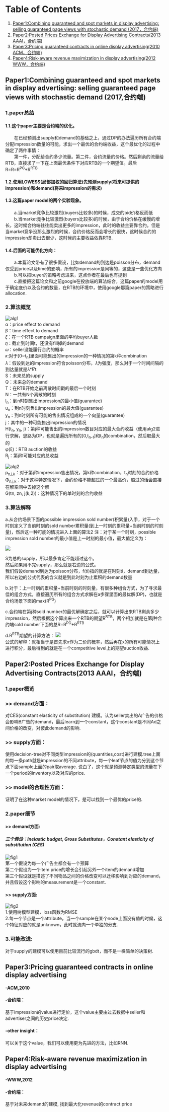 # Table of Contents
1. [Paper1:Combining guaranteed and spot markets in display advertising: selling guaranteed page views with stochastic demand (2017，合约端)](#paper1)
2. [Paper2:Posted Prices Exchange for Display Advertising Contracts(2013 AAAI，合约端)](#paper2)
3. [Paper3:Pricing guaranteed contracts in online display advertising(2010 ACM，合约端)](#paper3)
3. [Paper4:Risk-aware revenue maximization in display advertising(2012 WWW，合约端)](#paper4)

<a name="paper1"> </a>  
## Paper1:Combining guaranteed and spot markets in display advertising: selling guaranteed page views with stochastic demand (2017,合约端)

### 1.paper总结
#### 1.1.这个paper主要是合约端的优化。  
&emsp;&emsp;在已经预测出supply和demand的基础之上，通过DP的办法遍历所有合约端分配impression数量的可能，求出一个最优的合约端收益，这个最优化的过程中确定了两件事情：  
&emsp;&emsp;第一件，分配给合约多少流量。第二件，合约流量的价格。然后剩余的流量给RTB，直接求了一下在上面最优条件下对应RTB的一个期望值。最后R=R=R<sup>PG</sup>+R<sup>RTB</sup>
#### 1.2.使用LOWESS(局部加权的回归算法)先预测supply(将来可提供的impression)和demand(将来impression的需求)
#### 1.3.这篇paper model的两个实验现象。
&emsp;&emsp;a.当market竞争比较激烈(buyers比较多)的时候，成交的bid价格反而低  
&emsp;&emsp;b.当market竞争比较激烈(buyers比较多)的时候，由于合约价格在缓慢的增长，这时候合约端往往能卖出更多的impression，此时的收益主要靠合约。但是当market竞争没那么激烈的时候，合约价格反而会增长的很快，这时候合约的impression却卖出去很少，这时候的主要收益依靠RTB.

#### 1.4.后面的可能优化方向：
&emsp;&emsp;a.本篇论文带有了很多假设，比如demand的到达是poisson分布，demand仅受到price以及time的影响，所有的impression是同等的，这些是一些优化方向  
&emsp;&emsp;b.可以把buyer的策略考虑进来，这点作者在最后也有提到  
&emsp;&emsp;c.直接把这篇论文和之前google在投放端的算法结合，这篇paper的model用于确定底价以及合约的数量，在RTB的环境中，使用google那篇paper的策略进行allocation.

### 2.算法概览
![alg1](assets/markdown-img-paste-20180729202053404.png)  
α：price effect to demand   
β：time effect to demand   
𝜉：在一个RTB campaign里面的平均buyer人数  
𝜂：截止到时间t，还没有fill掉的demand  
𝜔：seller没能履行合约的概率  
𝜅:对于[0~t<sub>n</sub>]里面可能售出的impression的一种情况的第k种combination  
𝜆：假设到达的impression符合poisson分布，𝜆为强度，那么对于一个时间间隔的到达量就是𝜆*𝛻t  
S：未来总的supply  
Q：未来总的demand  
T：在RTB开始之前离散时间戳的最后一个时刻  
N：一共有N个离散的时刻  
l<sub>n</sub>：到n时刻售出impression的最小值(guarantee)  
u<sub>n</sub>：到n时刻售出impression的最大值(guarantee)  
y<sub>n</sub>：到n时刻所有可能的售出情况组成的一个向量(guarantee)  
j：其中的一种可能售出impression的情况  
H(t<sub>n</sub>, y<sub>n</sub>, j)：第j种可能售出的impression数目对应的最大合约收益（使用alg2进行求解，思路为DP，也就是遍历所有的[0,t<sub>n-1</sub>]和t<sub>n</sub>的combination，然后取最大的  
φ(ξ)：RTB auction的收益  
R<sub>j</sub>：第j种可能对应的总收益  

![alg2](assets/markdown-img-paste-20180729202126162.png)  
p<sub>n,j,k</sub>：对于第j种impression售出情况，第k种combination，t<sub>n</sub>时刻的合约价格  
Φ<sub>n,j,k</sub>：对于这种特定情况下，合约价格不能超过的一个最高价，超过的话会直接在解空间中去掉这个解  
G(tn, zn, j(k,2))：这种情况下的单时刻的合约收益  


### 3.算法解释
a.从合约场景下面的possible impression sold number(积累量)入手，对于一个时刻定义了当前时刻的sold number累积量(到上一时刻的累积量+当前时刻的时刻量)，然后这一种可能的情况进入上面的算法2
注：对于某一个时刻，possible impression sold number的最小值是上一时刻的最小值，最大值定义为：

![](assets/markdown-img-paste-20180729215535423.png)

S为总的supply，所以最多肯定不能超过这个。  
然后如果用不完supply，那么就是右边的公式。  
我们假设demand到达为poisson分布，f(ti)指的就是在时刻ti，demand到达量，所以右边的公式代表的含义就是到此时刻为止累积的demand数量

b.对于：上一时刻的累积量+当前时刻的时刻量，有很多种组合方式，为了寻求最佳的组合方式，直接遍历所有的组合方式求解在a步骤里面的最优解(DP)，也就是合约场景下面的max(R<sup>PG</sup>)  

c.合约端在第j种sold number的最优解确定之后，就可以计算出来RTB剩余多少impression，然后根据这个算出来一个RTB的期望R<sup>RTB</sup>，两个相加就是在第j种合约端sold number下面的总R=R<sup>PG</sup>+R<sup>RTB</sup>  

d.R<sup>RTB</sup>期望的计算方法：
![](assets/markdown-img-paste-20180729214742582.png)  
公式的解释：就相当于是首先求x作为二价的概率，然后再在x的所有可能情况上进行积分，最后得到的就是在一个competitive level上的期望auction收益.

<a name="paper2"> </a>  
## Paper2:Posted Prices Exchange for Display Advertising Contracts(2013 AAAI，合约端)

### 1.paper概览
### >> demand方面：
对CES(constant elasticity of substitution) 建模。认为seller卖出的A广告的价格会影响B广告的demand，最后learn到一个constant，这个constant是不同Ad之间价格的改变，对彼此demand的影响.
### >> supply方面：
使用decision-tree对不同类型impression的(quantities,cost)进行建模.tree上面的每一条path就是impression的不同attribute，每一个leaf节点的值为分到这个节点下面sample上面的pair取average.
说白了，这个就是预测特定类型的流量在下一个period的inventory以及对应的price.
### >> model的合理性方面：
证明了在这种market model的情况下，是可以找到一个最优的price的.

### 2.paper细节
#### >> demand方面:
##### 三个假设：Inelastic budget, Gross Substitutes，Constant elasticity of substitution (CES)
![fig1](assets/markdown-img-paste-20180730233158663.png)  
第一个假设为每一个广告主都会有一个预算  
第二个假设为一个item price的增长会引起另外一个item的demand增加  
第三个假设就是描述了不同物品之间的价格改变可以迁移影响到对应的demand，并且假设这个影响的measurement是一个constant.

#### >> supply方面:
![fig2](assets/markdown-img-paste-20180730234007360.png)  
1.使用树模型建模，loss函数为RMSE  
2.每一个节点是一个attribute，当一个sample在某个node上面没有值的时候，这个特征对应的就是unknown，此时就流向一个单独的分支.

### 3.可能改进:
对于supply的建模可以使用目前比较流行的gbdt，而不是一棵简单的决策树.

<a name="paper3"> </a>  
## Paper3:Pricing guaranteed contracts in online display advertising
#### -ACM,2010
#### -合约端：
基于impression的value进行定价，这个value主要由过去数据中seller和advertiser之间的历史price决定.
#### -other insight：
可以关于这个value，我们可以使用更为先进的方法，比如RNN.   

<a name="paper4"> </a>  
## Paper4:Risk-aware revenue maximization in display advertising
#### -WWW,2012
#### -合约端：
基于对未来demand的建模, 找到最大化revenue的contract price
